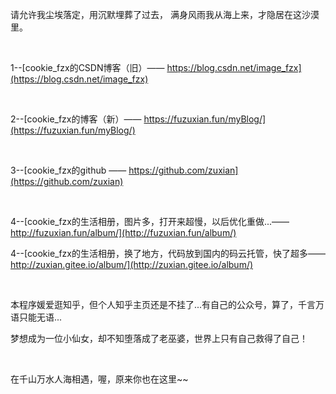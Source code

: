 请允许我尘埃落定，用沉默埋葬了过去，
满身风雨我从海上来，才隐居在这沙漠里。

&nbsp;
&nbsp;

1--[cookie_fzx的CSDN博客（旧）—— https://blog.csdn.net/image_fzx](https://blog.csdn.net/image_fzx)

&nbsp;

2--[cookie_fzx的博客（新）——  https://fuzuxian.fun/myBlog/](https://fuzuxian.fun/myBlog/)

&nbsp;

3--[cookie_fzx的github —— https://github.com/zuxian](https://github.com/zuxian)

&nbsp;

4--[cookie_fzx的生活相册，图片多，打开来超慢，以后优化重做...—— http://fuzuxian.fun/album/](http://fuzuxian.fun/album/)

4--[cookie_fzx的生活相册，换了地方，代码放到国内的码云托管，快了超多—— http://zuxian.gitee.io/album/](http://zuxian.gitee.io/album/)



&nbsp;


本程序媛爱逛知乎，但个人知乎主页还是不挂了...有自己的公众号，算了，千言万语只能无语...

梦想成为一位小仙女，却不知堕落成了老巫婆，世界上只有自己救得了自己！


&nbsp;
&nbsp;


在千山万水人海相遇，喔，原来你也在这里~~


